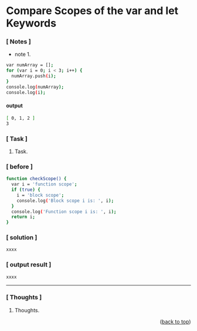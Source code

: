 <a name="topage"></a>

# Compare Scopes of the var and let Keywords

### [ Notes ]
  * note 1.

```sh
var numArray = [];
for (var i = 0; i < 3; i++) {
  numArray.push(i);
}
console.log(numArray);
console.log(i);
```
#### output
```sh
[ 0, 1, 2 ]
3
```

### [ Task ]
  1. Task.

### [ before ]

```sh
function checkScope() {
  var i = 'function scope';
  if (true) {
    i = 'block scope';
    console.log('Block scope i is: ', i);
  }
  console.log('Function scope i is: ', i);
  return i;
}
```

### [ solution ]

```sh
xxxx
```

### [ output result ]

```sh
xxxx
```

-----

### [ Thoughts ]

  1. Thoughts.


<p align="right">(<a href="#topage">back to top</a>)</p>
<br/>
<br/>
